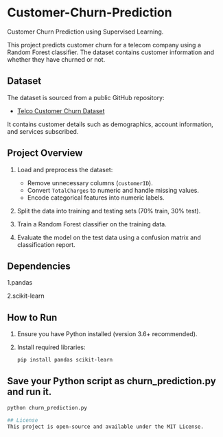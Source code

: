 # Customer-Churn-Prediction
 Customer Churn Prediction using Supervised Learning.

This project predicts customer churn for a telecom company using a Random Forest classifier. The dataset contains customer information and whether they have churned or not.

## Dataset

The dataset is sourced from a public GitHub repository:

- [Telco Customer Churn Dataset](https://raw.githubusercontent.com/blastchar/telco-churn/master/WA_Fn-UseC_-Telco-Customer-Churn.csv)

It contains customer details such as demographics, account information, and services subscribed.

## Project Overview

1. Load and preprocess the dataset:
   - Remove unnecessary columns (`customerID`).
   - Convert `TotalCharges` to numeric and handle missing values.
   - Encode categorical features into numeric labels.

2. Split the data into training and testing sets (70% train, 30% test).

3. Train a Random Forest classifier on the training data.

4. Evaluate the model on the test data using a confusion matrix and classification report.

## Dependencies

1.pandas

2.scikit-learn

## How to Run

1. Ensure you have Python installed (version 3.6+ recommended).

2. Install required libraries:
   ```bash
   pip install pandas scikit-learn

## Save your Python script as churn_prediction.py and run it.

   ```bash
   python churn_prediction.py

## License
This project is open-source and available under the MIT License.
